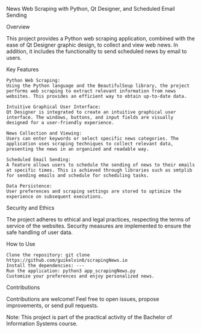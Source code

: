 News Web Scraping with Python, Qt Designer, and Scheduled Email Sending

Overview

This project provides a Python web scraping application, combined with the ease of Qt Designer graphic design, to collect and view web news. In addition, it includes the functionality to send scheduled news by email to users.

Key Features

    Python Web Scraping:
    Using the Python language and the BeautifulSoup library, the project performs web scraping to extract relevant information from news websites. This provides an efficient way to obtain up-to-date data.

    Intuitive Graphical User Interface:
    Qt Designer is integrated to create an intuitive graphical user interface. The windows, buttons, and input fields are visually designed for a user-friendly experience.

    News Collection and Viewing:
    Users can enter keywords or select specific news categories. The application uses scraping techniques to collect relevant data, presenting the news in an organized and readable way.

    Scheduled Email Sending:
    A feature allows users to schedule the sending of news to their emails at specific times. This is achieved through libraries such as smtplib for sending emails and schedule for scheduling tasks.

    Data Persistence:
    User preferences and scraping settings are stored to optimize the experience on subsequent executions.

Security and Ethics

The project adheres to ethical and legal practices, respecting the terms of service of the websites. Security measures are implemented to ensure the safe handling of user data.

How to Use

    Clone the repository: git clone https://github.com/guikelvin6/scrapingNews.io
    Install the dependencies: ---
    Run the application: python3 app_scrapingNews.py
    Customize your preferences and enjoy personalized news.

Contributions

Contributions are welcome! Feel free to open issues, propose improvements, or send pull requests.

Note: This project is part of the practical activity of the Bachelor of Information Systems course.


